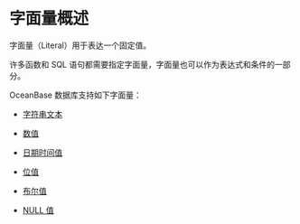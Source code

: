 字面量概述 
==========================

字面量（Literal）用于表达一个固定值。

许多函数和 SQL 语句都需要指定字面量，字面量也可以作为表达式和条件的一部分。

OceanBase 数据库支持如下字面量：

* [字符串文本](/zh-CN/10.sql-reference/1.elements/4.literals/2.string-literals.md)

  

* [数值](/zh-CN/10.sql-reference/1.elements/4.literals/3.numeric-literals.md)

  

* [日期时间值](/zh-CN/10.sql-reference/1.elements/4.literals/4.datetime-literals.md)

  

* [位值](/zh-CN/10.sql-reference/1.elements/4.literals/5.bit-value-literals.md)

  

* [布尔值](/zh-CN/10.sql-reference/1.elements/4.literals/6.boolean-literals.md)

  

* [NULL 值](/zh-CN/10.sql-reference/1.elements/4.literals/7.null-literals.md)

  




